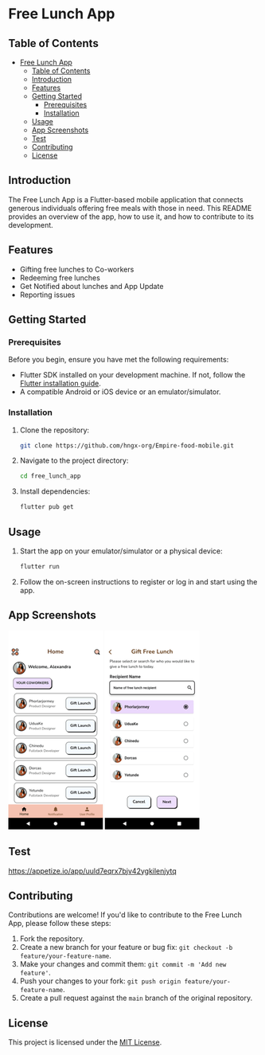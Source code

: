 # Free Lunch App

<!-- ![App Logo](app-logo.png) -->

## Table of Contents
- [Free Lunch App](#free-lunch-app)
  - [Table of Contents](#table-of-contents)
  - [Introduction](#introduction)
  - [Features](#features)
  - [Getting Started](#getting-started)
    - [Prerequisites](#prerequisites)
    - [Installation](#installation)
  - [Usage](#usage)
  - [App Screenshots](#app-screenshots)
  - [Test](#test)
  - [Contributing](#contributing)
  - [License](#license)

## Introduction

The Free Lunch App is a Flutter-based mobile application that connects generous individuals offering free meals with those in need. This README provides an overview of the app, how to use it, and how to contribute to its development.

## Features

<!-- - User registration and authentication -->
- Gifting free lunches to Co-workers
- Redeeming free lunches 
- Get Notified about lunches and App Update
- Reporting issues

## Getting Started

### Prerequisites

Before you begin, ensure you have met the following requirements:

- Flutter SDK installed on your development machine. If not, follow the [Flutter installation guide](https://flutter.dev/docs/get-started/install).
- A compatible Android or iOS device or an emulator/simulator.

### Installation

1. Clone the repository:

   ```bash
   git clone https://github.com/hngx-org/Empire-food-mobile.git
   ```

2. Navigate to the project directory:

   ```bash
   cd free_lunch_app
   ```

3. Install dependencies:

   ```bash
   flutter pub get
   ```

## Usage

1. Start the app on your emulator/simulator or a physical device:

   ```bash
   flutter run
   ```

2. Follow the on-screen instructions to register or log in and start using the app.

## App Screenshots

![Screenshot 1](/images/screenshots/Screenshot_1.png)
![Screenshot 2](/images/screenshots/Screenshot_2.png)

## Test
https://appetize.io/app/uuld7eqrx7bjv42ygkilenjytq

## Contributing

Contributions are welcome! If you'd like to contribute to the Free Lunch App, please follow these steps:

1. Fork the repository.
2. Create a new branch for your feature or bug fix: `git checkout -b feature/your-feature-name`.
3. Make your changes and commit them: `git commit -m 'Add new feature'`.
4. Push your changes to your fork: `git push origin feature/your-feature-name`.
5. Create a pull request against the `main` branch of the original repository.

## License

This project is licensed under the [MIT License](LICENSE).